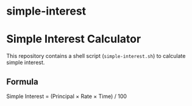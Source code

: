 # simple-interest

# Simple Interest Calculator

This repository contains a shell script (`simple-interest.sh`) to calculate simple interest.

## Formula
Simple Interest = (Principal × Rate × Time) / 100
